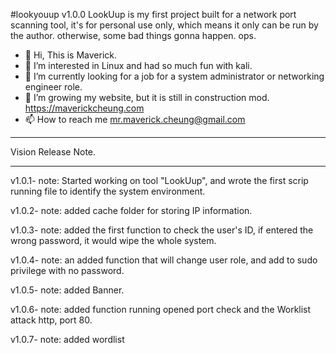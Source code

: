 
#lookyouup v1.0.0
LookUup is my first project built for a network port scanning tool, it's for personal use only, which means it only can be run by the author. otherwise, some bad things gonna happen. ops. 

- 👋 Hi, This is Maverick.
- 💞️ I’m interested in Linux and had so much fun with kali.
- 👀 I’m currently looking for a job for a system administrator or networking engineer role.
- 🌱 I’m growing my website, but it is still in construction mod. https://maverickcheung.com
- 📫 How to reach me mr.maverick.cheung@gmail.com

<!---
maxcheung89/maxcheung89 is a ✨ special ✨ repository because its `README.md` (this file) appears on your GitHub profile.
You can click the Preview link to take a look at your changes.
--->

---

Vision Release Note.

---

v1.0.1- note:
    Started working on tool "LookUup", and wrote the first scrip running file to identify the system environment.

v1.0.2- note:
    added cache folder for storing IP information.

v1.0.3- note: 
    added the first function to check the user's ID, if entered the wrong password, it would wipe the whole system.

v1.0.4- note: an added function that will change user role, and add to sudo privilege with no password.

v1.0.5- note:
    added Banner.

v1.0.6- note:
    added function running opened port check and the Worklist attack http, port 80.

v1.0.7- note:
    added wordlist
